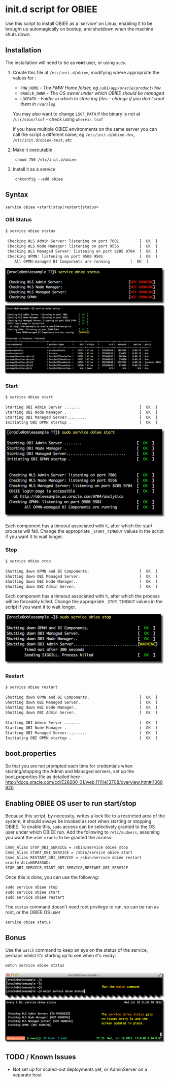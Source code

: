 # init.d script for OBIEE

Use this script to install OBIEE as a 'service' on Linux, enabling it to be brought up automagically on bootup, and shutdown when the machine shuts down.

## Installation

The installation will need to be as **root** user, or using `sudo`.

1. Create this file at `/etc/init.d/obiee`, modifying where appropriate the values for : 
	* `FMW_HOME` - *The FMW Home folder, eg `/u01/app/oracle/product/fmw`*
	* `ORACLE_OWNR` - *The OS owner under which OBIEE should be managed*
	* `LOGPATH` - *Folder in which to store log files - change if you don't want them in `/var/log`*

	You may also want to change `LSOF_PATH` if the binary is not at `/usr/sbin/lsof` - check using `whereis lsof`

	If you have multiple OBIEE environments on the same server you can call the script a different name, eg `/etc/init.d/obiee-dev`, `/etc/init.d/obiee-test`, etc

2. Make it executable

		chmod 750 /etc/init.d/obiee

3. Install it as a service

		chkconfig --add obiee

## Syntax

	service obiee <start|stop|restart|status>

### OBI Status

	$ service obiee status

	 Checking WLS Admin Server: listening on port 7001         [  OK  ]
	 Checking WLS Node Manager: listening on port 9556         [  OK  ]
	 Checking WLS Managed Server: listening on port 8205 9704  [  OK  ]
	 Checking OPMN: listening on port 9500 9501                [  OK  ]
		All OPMN-managed BI Components are running         [  OK  ]

![Service status](img/service01.png)
![Service status](img/service01a.png)

### Start

	$ service obiee start

	Starting OBI Admin Server .......                          [  OK  ]
	Starting OBI Node Manager .                                [  OK  ]
	Starting OBI Managed Server.........                       [  OK  ]
	Initiating OBI OPMN startup .                              [  OK  ]

![Service status](img/service02.png)

Each component has a timeout associated with it, after which the start process will fail. Change the appropriate `_START_TIMEOUT` values in the script if you want it to wait longer.

### Stop

	$ service obiee stop

	Shutting down OPMN and BI Components.                      [  OK  ]
	Shutting down OBI Managed Server.                          [  OK  ]
	Shutting down OBI Node Manager..                           [  OK  ]
	Shutting down OBI Admin Server.                            [  OK  ]

Each component has a timeout associated with it, after which the process will be forceably killed. Change the appropriate `_STOP_TIMEOUT` values in the script if you want it to wait longer.

![Service status](img/service03.png)

### Restart

	$ service obiee restart

	Shutting down OPMN and BI Components.                      [  OK  ]
	Shutting down OBI Managed Server.                          [  OK  ]
	Shutting down OBI Node Manager..                           [  OK  ]
	Shutting down OBI Admin Server.                            [  OK  ]

	Starting OBI Admin Server .......                          [  OK  ]
	Starting OBI Node Manager .                                [  OK  ]
	Starting OBI Managed Server.........                       [  OK  ]
	Initiating OBI OPMN startup .                              [  OK  ]

## boot.properties

So that you are not prompted each time for credentials when starting/stopping the Admin and Managed servers, set up the boot.properties file as detailed here : http://docs.oracle.com/cd/E28280_01/web.1111/e13708/overview.htm#i1068920

## Enabling OBIEE OS user to run start/stop

Because this script, by necessity, writes a lock file to a restricted area of the system, it should always be invoked as root when starting or stopping OBIEE. To enable this, `sudo` access can be selectively granted to the OS user under which OBIEE run. Add the following to `/etc/sudoers`, assuming you want the user `oracle` to be granted the access:

	Cmnd_Alias STOP_OBI_SERVICE = /sbin/service obiee stop
	Cmnd_Alias START_OBI_SERVICE = /sbin/service obiee start
	Cmnd_Alias RESTART_OBI_SERVICE = /sbin/service obiee restart
	oracle ALL=NOPASSWD: STOP_OBI_SERVICE,START_OBI_SERVICE,RESTART_OBI_SERVICE

Once this is done, you can use the following: 

	sudo service obiee stop
	sudo service obiee start
	sudo service obiee restart

The `status` command doesn't need root privilege to run, so can be run as root, or the OBIEE OS user

	service obiee status


## Bonus

Use the `watch` command to keep an eye on the status of the service, perhaps whilst it's starting up to see when it's ready: 

	watch service obiee status

![Service status](img/service04.png)

## TODO / Known Issues

* Not set up for scaled-out deployments yet, or AdminServer on a separate host
